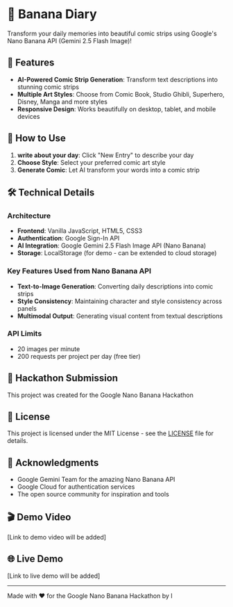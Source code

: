 # 🍌 Banana Diary

Transform your daily memories into beautiful comic strips using Google's Nano Banana API (Gemini 2.5 Flash Image)!

## 🎯 Features

- **AI-Powered Comic Strip Generation**: Transform text descriptions into stunning comic strips
- **Multiple Art Styles**: Choose from Comic Book, Studio Ghibli, Superhero, Disney, Manga and more styles
- **Responsive Design**: Works beautifully on desktop, tablet, and mobile devices


## 🎨 How to Use

1. **write about your day**: Click "New Entry" to describe your day
2. **Choose Style**: Select your preferred comic art style
3. **Generate Comic**: Let AI transform your words into a comic strip

## 🛠️ Technical Details

### Architecture
- **Frontend**: Vanilla JavaScript, HTML5, CSS3
- **Authentication**: Google Sign-In API
- **AI Integration**: Google Gemini 2.5 Flash Image API (Nano Banana)
- **Storage**: LocalStorage (for demo - can be extended to cloud storage)

### Key Features Used from Nano Banana API
- **Text-to-Image Generation**: Converting daily descriptions into comic strips
- **Style Consistency**: Maintaining character and style consistency across panels
- **Multimodal Output**: Generating visual content from textual descriptions

### API Limits
- 20 images per minute
- 200 requests per project per day (free tier)

## 🎯 Hackathon Submission

This project was created for the Google Nano Banana Hackathon

## 📄 License

This project is licensed under the MIT License - see the [LICENSE](LICENSE) file for details.

## 🙏 Acknowledgments

- Google Gemini Team for the amazing Nano Banana API
- Google Cloud for authentication services
- The open source community for inspiration and tools

## 🎬 Demo Video

[Link to demo video will be added]

## 🌐 Live Demo

[Link to live demo will be added]

---

Made with ❤️ for the Google Nano Banana Hackathon by I
